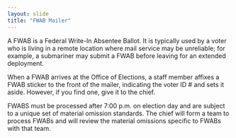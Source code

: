 ```yaml
---
layout: slide
title: "FWAB Mailer"
---
```


A FWAB is a Federal Write-In Absentee Ballot.  It is typically used by a voter who is living in a remote location where mail service may be unreliable; for example, a submariner may submit a FWAB before leaving for an extended deployment.

When a FWAB arrives at the Office of Elections, a staff member affixes a FWAB sticker to the front of the mailer, indicating the voter ID # and sets it aside.  However, if you find one, give it to the chief. 

FWABS must be processed after 7:00 p.m. on election day and are subject to a unique set of material omission standards.  The chief will form a team to process FWABs and will review the material omissions specific to FWABs with that team.
